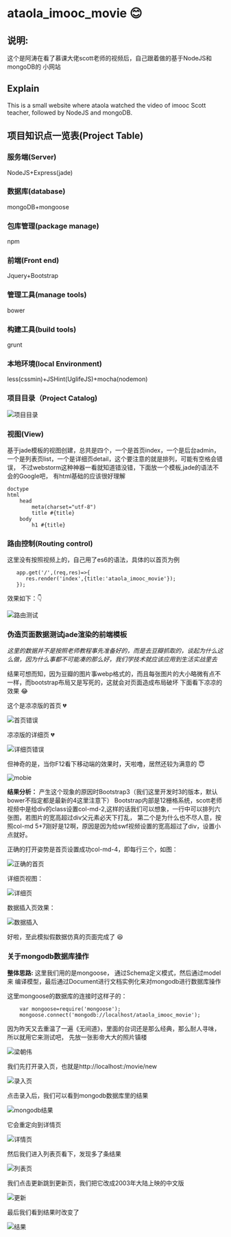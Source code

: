 # ataola_imooc_movie :blush:
## 说明:
这个是阿涛在看了慕课大佬scott老师的视频后，自己跟着做的基于NodeJS和mongoDB的
小网站

## Explain
This is a small website where ataola watched the video of imooc Scott teacher, followed by NodeJS and mongoDB.

## 项目知识点一览表(Project Table)

### 服务端(Server)
NodeJS+Express(jade)
### 数据库(database)
mongoDB+mongoose
### 包库管理(package manage)
npm

### 前端(Front end)
Jquery+Bootstrap
### 管理工具(manage tools)
bower
### 构建工具(build tools)
grunt
### 本地环境(local Environment)
less(cssmin)+JSHint(UglifeJS)+mocha(nodemon)

### 项目目录（Project Catalog)
![项目目录](./public/images/init.png)

### 视图(View)
基于jade模板的视图创建，总共是四个，一个是首页index，一个是后台admin，
一个是列表页list，一个是详细页detail，这个要注意的就是排列，可能有空格会错误，
不过webstorm这种神器一看就知道错没错，下面放一个模板,jade的语法不会的Google吧，
有html基础的应该很好理解
```
doctype
html
    head
        meta(charset="utf-8")
        title #{title}
    body
        h1 #{title}
```

### 路由控制(Routing control)
这里没有按照视频上的，自己用了es6的语法，具体的以首页为例
```
   app.get('/',(req,res)=>{
      res.render('index',{title:'ataola_imooc_movie'});
   });
```
效果如下：:point_down:

![路由测试](./public/images/viewroute.png)

### 伪造页面数据测试jade渲染的前端模板
*这里的数据并不是按照老师教程事先准备好的，而是去豆瓣抓取的，谈起为什么这么做，因为什么事都不可能凑的那么好，我们学技术就应该应用到生活实战里去*

结果可想而知，因为豆瓣的图片事webp格式的，而且每张图片的大小略微有点不一样，而bootstrap布局又是写死的，这就会对页面造成布局破坏
下面看下凉凉的效果 :joy:

这个是凉凉版的首页 :broken_heart:

![首页错误](./public/images/badindex.png)

凉凉版的详细页 :broken_heart:

![详细页错误](./public/images/baddetail.png)

但神奇的是，当你F12看下移动端的效果时，天啦噜，居然还较为满意的 :innocent:

![mobie](./public/images/iphoneXmobieindex.png)

**结果分析：** 产生这个现象的原因时Bootstrap3（我们这里开发时3的版本，默认bower不指定都是最新的4这里注意下）
Bootstrap内部是12栅格系统，scott老师视频中是给div的class设置col-md-2,这样的话我们可以想象，一行中可以排列六张图，若图片的宽高超过div父元素必天下打乱，
第二个是为什么也不尽人意，按照col-md 5+7刚好是12啊，原因是因为给swf视频设置的宽高超过了div，设置小点就好。

正确的打开姿势是首页设置成功col-md-4，即每行三个，如图：

![正确的首页](./public/images/indexpageokone.png)

详细页视图：

![详细页](./public/images/detailpageone.png)

数据插入页效果：

![数据插入](./public/images/adminmovie.png)

好啦，至此模拟假数据仿真的页面完成了 :satisfied:

### 关于mongodb数据库操作

**整体思路:** 这里我们用的是mongoose， 通过Schema定义模式，然后通过model来
编译模型，最后通过Document进行文档实例化来对mongodb进行数据库操作

这里mongoose的数据库的连接时这样子的：
```
    var mongoose=require('mongoose');
    mongoose.connect('mongodb://localhost/ataola_imooc_movie');
```

因为昨天又去重温了一遍《无间道》，里面的台词还是那么经典，那么耐人寻味，所以就用它来测试吧，
先放一张影帝大大的照片镇楼

![梁朝伟](http://s15.sinaimg.cn/mw690/a511a7adgd1c3ab9bf4ce&690)

我们先打开录入页，也就是http://localhost:/movie/new

![录入页](./public/images/sql1.png)

点击录入后，我们可以看到mongodb数据库里的结果

![mongodb结果](./public/images/sql3.png)

它会重定向到详情页

![详情页](./public/images/sql2.png)

然后我们进入列表页看下，发现多了条结果

![列表页](./public/images/sqllist.png)

我们点击更新跳到更新页，我们把它改成2003年大陆上映的中文版

![更新](./public/images/sqlupdate.png)

最后我们看到结果时改变了

![结果](./public/images/sqlupdateafter.png)




